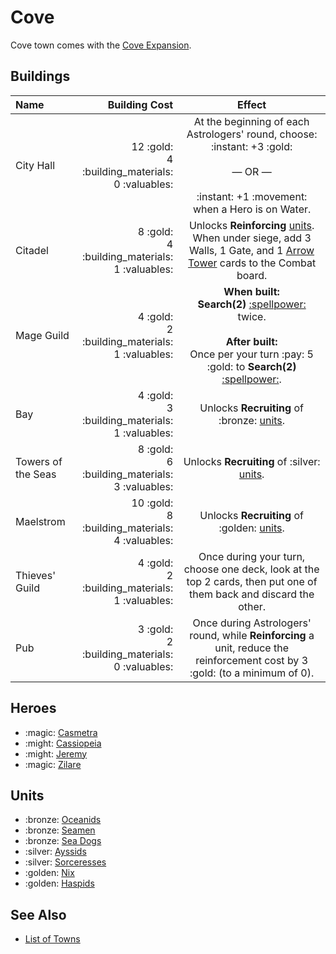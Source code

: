 # Cove

Cove town comes with the [Cove Expansion](../content.md).


## Buildings

| Name | Building Cost | Effect |
| :--- | ---: | :---: |
| City Hall | 12 :gold:<br>4 :building_materials:<br>0 :valuables: | At the beginning of each Astrologers' round, choose:<br>:instant:️ +3 :gold:<br><br>— OR —<br><br>:instant: +1 :movement: when a Hero is on Water. |
| Citadel | 8 :gold:<br>4 :building_materials:<br>1 :valuables: | Unlocks **Reinforcing** [units](#units). When under siege, add 3 Walls, 1 Gate, and 1 [Arrow Tower](../units/arrow_tower.md) cards to the Combat board. |
| Mage Guild | 4 :gold:<br>2 :building_materials:<br>1 :valuables: | **When built:**<br>**Search(2)** [:spellpower:](../spells/index.md) twice.<br><br>**After built:**<br>Once per your turn :pay: 5 :gold: to **Search(2)** [:spellpower:](../spells/index.md). |
| Bay | 4 :gold:<br>3 :building_materials:<br>1 :valuables: | Unlocks **Recruiting** of :bronze: [units](#units). |
| Towers of the Seas | 8 :gold:<br>6 :building_materials:<br>3 :valuables: | Unlocks **Recruiting** of :silver: [units](#units). |
| Maelstrom | 10 :gold:<br>8 :building_materials:<br>4 :valuables: | Unlocks **Recruiting** of :golden: [units](#units). |
| Thieves' Guild | 4 :gold:<br>2 :building_materials:<br>1 :valuables: | Once during your turn, choose one deck, look at the top 2 cards, then put one of them back and discard the other. |
| Pub | 3 :gold:<br>2 :building_materials:<br>0 :valuables: | Once during Astrologers' round, while **Reinforcing** a unit, reduce the reinforcement cost by 3 :gold: (to a minimum of 0). |


## Heroes

- :magic: [Casmetra](../heroes/casmetra.md)
- :might: [Cassiopeia](../heroes/cassiopeia.md)
- :might: [Jeremy](../heroes/jeremy.md)
- :magic: [Zilare](../heroes/zilare.md)


## Units

- :bronze: [Oceanids](../units/oceanids.md)
- :bronze: [Seamen](../units/seamen.md)
- :bronze: [Sea Dogs](../units/sea_dogs.md)
- :silver: [Ayssids](../units/ayssids.md)
- :silver: [Sorceresses](../units/sorceresses.md)
- :golden: [Nix](../units/nix.md)
- :golden: [Haspids](../units/haspids.md)


## See Also

- [List of Towns](../towns/index.md)